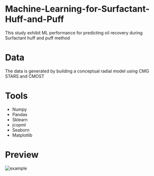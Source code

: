 # Machine-Learning-for-Surfactant-Huff-and-Puff
This study exhibit ML performance for predicting oil recovery during Surfactant huff and puff method

# Data
The data is generated by building a conceptual radial model using CMG STARS and CMOST

# Tools
- Numpy
- Pandas
- Sklearn
- jcopml
- Seaborn
- Matplotlib

# Preview
![example](/Screenshoot/Preview_Project.gif)
